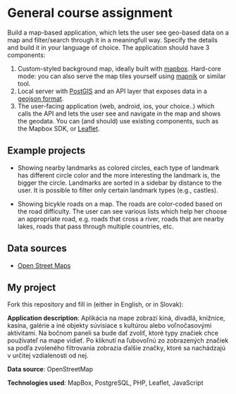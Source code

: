 # General course assignment

Build a map-based application, which lets the user see geo-based data on a map and filter/search through it in a meaningfull way. Specify the details and build it in your language of choice. The application should have 3 components:

1. Custom-styled background map, ideally built with [mapbox](http://mapbox.com). Hard-core mode: you can also serve the map tiles yourself using [mapnik](http://mapnik.org/) or similar tool.
2. Local server with [PostGIS](http://postgis.net/) and an API layer that exposes data in a [geojson format](http://geojson.org/).
3. The user-facing application (web, android, ios, your choice..) which calls the API and lets the user see and navigate in the map and shows the geodata. You can (and should) use existing components, such as the Mapbox SDK, or [Leaflet](http://leafletjs.com/).

## Example projects

- Showing nearby landmarks as colored circles, each type of landmark has different circle color and the more interesting the landmark is, the bigger the circle. Landmarks are sorted in a sidebar by distance to the user. It is possible to filter only certain landmark types (e.g., castles).

- Showing bicykle roads on a map. The roads are color-coded based on the road difficulty. The user can see various lists which help her choose an appropriate road, e.g. roads that cross a river, roads that are nearby lakes, roads that pass through multiple countries, etc.

## Data sources

- [Open Street Maps](https://www.openstreetmap.org/)

## My project

Fork this repository and fill in (either in English, or in Slovak):

**Application description**: Aplikácia na mape zobrazí kiná, divadlá, knižnice, kasína, galérie a iné objekty súvisiace s kultúrou alebo voľnočasovými aktivitami. Na bočnom paneli sa bude dať zvoliť, ktoré typy značiek chce používateľ na mape vidieť. Po kliknutí na ľubovoľnú zo zobrazených značiek sa podľa zvoleného filtrovania zobrazia ďalšie značky, ktoré sa nachádzajú v určitej vzdialenosti od nej.

**Data source**: OpenStreetMap

**Technologies used**: MapBox, PostgreSQL, PHP, Leaflet, JavaScript
